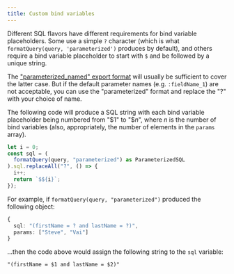 ```yaml
---
title: Custom bind variables
---
```


Different SQL flavors have different requirements for bind variable placeholders. Some use a simple `?` character (which is what `formatQuery(query, 'parameterized')` produces by default), and others require a bind variable placeholder to start with `$` and be followed by a unique string.

The ["parameterized_named" export format](../api/export#named-parameters) will usually be sufficient to cover the latter case. But if the default parameter names (e.g. `:fieldName_1`) are not acceptable, you can use the "parameterized" format and replace the "?" with your choice of name.

The following code will produce a SQL string with each bind variable placeholder being numbered from "$1" to "$_n_", where _n_ is the number of bind variables (also, appropriately, the number of elements in the `params` array).

```ts
let i = 0;
const sql = (
  formatQuery(query, "parameterized") as ParameterizedSQL
).sql.replaceAll("?", () => {
  i++;
  return `$${i}`;
});
```

For example, if `formatQuery(query, "parameterized")` produced the following object:

```ts
{
  sql: "(firstName = ? and lastName = ?)",
  params: ["Steve", "Vai"]
}
```

...then the code above would assign the following string to the `sql` variable:

`"(firstName = $1 and lastName = $2)"`
